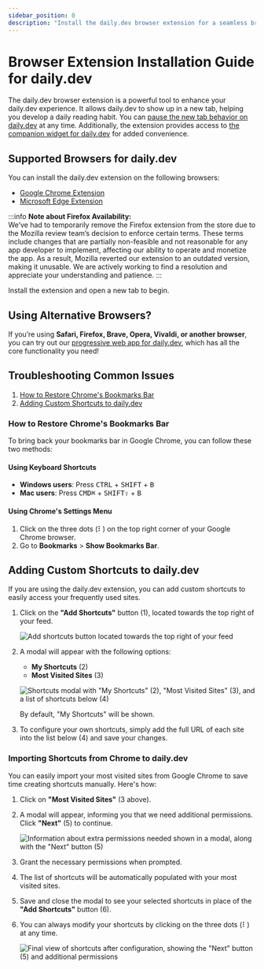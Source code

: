 ```yaml
---
sidebar_position: 0
description: "Install the daily.dev browser extension for a seamless browsing experience. Get daily.dev in your new tab to build a reading habit and explore key features like the companion widget."
---
```


# Browser Extension Installation Guide for daily.dev

The daily.dev browser extension is a powerful tool to enhance your daily.dev experience. It allows daily.dev to show up in a new tab, helping you develop a daily reading habit. You can [pause the new tab behavior on daily.dev](/key-features/pause-new-tab.md) at any time. Additionally, the extension provides access to [the companion widget for daily.dev](/key-features/the-companion.md) for added convenience.

## Supported Browsers for daily.dev

You can install the daily.dev extension on the following browsers:

- [Google Chrome Extension](https://chrome.google.com/webstore/detail/dailydev-the-homepage-dev/jlmpjdjjbgclbocgajdjefcidcncaied?hl=en)
- [Microsoft Edge Extension](https://microsoftedge.microsoft.com/addons/detail/dailydev-the-homepage-/cbdhgldgiancdheindpekpcbkccpjaeb?hl=en-GB)

:::info
**Note about Firefox Availability:**  
We’ve had to temporarily remove the Firefox extension from the store due to the Mozilla review team’s decision to enforce certain terms. These terms include changes that are partially non-feasible and not reasonable for any app developer to implement, affecting our ability to operate and monetize the app. As a result, Mozilla reverted our extension to an outdated version, making it unusable. We are actively working to find a resolution and appreciate your understanding and patience.
:::

Install the extension and open a new tab to begin.

## Using Alternative Browsers?

If you’re using **Safari, Firefox, Brave, Opera, Vivaldi, or another browser**, you can try out our [progressive web app for daily.dev](/getting-started/pwa.md), which has all the core functionality you need!

## Troubleshooting Common Issues

1. [How to Restore Chrome's Bookmarks Bar](#how-to-restore-chromes-bookmarks-bar)
2. [Adding Custom Shortcuts to daily.dev](#adding-custom-shortcuts-to-dailydev)

### How to Restore Chrome's Bookmarks Bar

To bring back your bookmarks bar in Google Chrome, you can follow these two methods:

#### Using Keyboard Shortcuts

- **Windows users**: Press <kbd>CTRL</kbd> + <kbd>SHIFT</kbd> + <kbd>B</kbd>
- **Mac users**: Press <kbd>CMD⌘</kbd> + <kbd>SHIFT⇧</kbd> + <kbd>B</kbd>

#### Using Chrome's Settings Menu

1. Click on the three dots (⠇) on the top right corner of your Google Chrome browser.
2. Go to **Bookmarks** > **Show Bookmarks Bar**.

## Adding Custom Shortcuts to daily.dev

If you are using the daily.dev extension, you can add custom shortcuts to easily access your frequently used sites.

1. Click on the **"Add Shortcuts"** button (1), located towards the top right of your feed.

   ![Add shortcuts button located towards the top right of your feed](https://daily-now-res.cloudinary.com/image/upload/v1663490601/docs-v2/shortcuts-1.jpg)

2. A modal will appear with the following options:
   - **My Shortcuts** (2)
   - **Most Visited Sites** (3)

   ![Shortcuts modal with "My Shortcuts" (2), "Most Visited Sites" (3), and a list of shortcuts below (4)](https://daily-now-res.cloudinary.com/image/upload/v1663490601/docs-v2/shortcuts-2.jpg)

   By default, "My Shortcuts" will be shown.

3. To configure your own shortcuts, simply add the full URL of each site into the list below (4) and save your changes.

### Importing Shortcuts from Chrome to daily.dev

You can easily import your most visited sites from Google Chrome to save time creating shortcuts manually. Here's how:

1. Click on **"Most Visited Sites"** (3 above).
2. A modal will appear, informing you that we need additional permissions. Click **"Next"** (5) to continue.

   ![Information about extra permissions needed shown in a modal, along with the "Next" button (5)](https://daily-now-res.cloudinary.com/image/upload/v1663490601/docs-v2/shortcuts-3.jpg)

3. Grant the necessary permissions when prompted.
4. The list of shortcuts will be automatically populated with your most visited sites.
5. Save and close the modal to see your selected shortcuts in place of the **"Add Shortcuts"** button (6).
6. You can always modify your shortcuts by clicking on the three dots (⠇) at any time.

   ![Final view of shortcuts after configuration, showing the "Next" button (5) and additional permissions](https://daily-now-res.cloudinary.com/image/upload/v1663490601/docs-v2/shortcuts-4.jpg)
